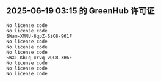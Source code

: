 ## 2025-06-19 03:15 的 GreenHub 许可证
```
No license code
No license code
SWam-XMNU-8qpZ-SiC8-961F
No license code
No license code
No license code
SWXT-KbLq-xYvq-vQC8-3B6F
No license code
No license code
No license code
```
